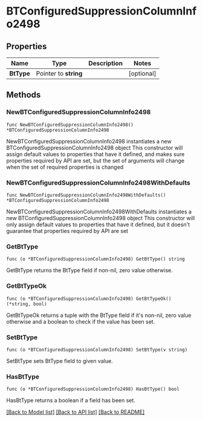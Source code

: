 # BTConfiguredSuppressionColumnInfo2498

## Properties

Name | Type | Description | Notes
------------ | ------------- | ------------- | -------------
**BtType** | Pointer to **string** |  | [optional] 

## Methods

### NewBTConfiguredSuppressionColumnInfo2498

`func NewBTConfiguredSuppressionColumnInfo2498() *BTConfiguredSuppressionColumnInfo2498`

NewBTConfiguredSuppressionColumnInfo2498 instantiates a new BTConfiguredSuppressionColumnInfo2498 object
This constructor will assign default values to properties that have it defined,
and makes sure properties required by API are set, but the set of arguments
will change when the set of required properties is changed

### NewBTConfiguredSuppressionColumnInfo2498WithDefaults

`func NewBTConfiguredSuppressionColumnInfo2498WithDefaults() *BTConfiguredSuppressionColumnInfo2498`

NewBTConfiguredSuppressionColumnInfo2498WithDefaults instantiates a new BTConfiguredSuppressionColumnInfo2498 object
This constructor will only assign default values to properties that have it defined,
but it doesn't guarantee that properties required by API are set

### GetBtType

`func (o *BTConfiguredSuppressionColumnInfo2498) GetBtType() string`

GetBtType returns the BtType field if non-nil, zero value otherwise.

### GetBtTypeOk

`func (o *BTConfiguredSuppressionColumnInfo2498) GetBtTypeOk() (*string, bool)`

GetBtTypeOk returns a tuple with the BtType field if it's non-nil, zero value otherwise
and a boolean to check if the value has been set.

### SetBtType

`func (o *BTConfiguredSuppressionColumnInfo2498) SetBtType(v string)`

SetBtType sets BtType field to given value.

### HasBtType

`func (o *BTConfiguredSuppressionColumnInfo2498) HasBtType() bool`

HasBtType returns a boolean if a field has been set.


[[Back to Model list]](../README.md#documentation-for-models) [[Back to API list]](../README.md#documentation-for-api-endpoints) [[Back to README]](../README.md)


